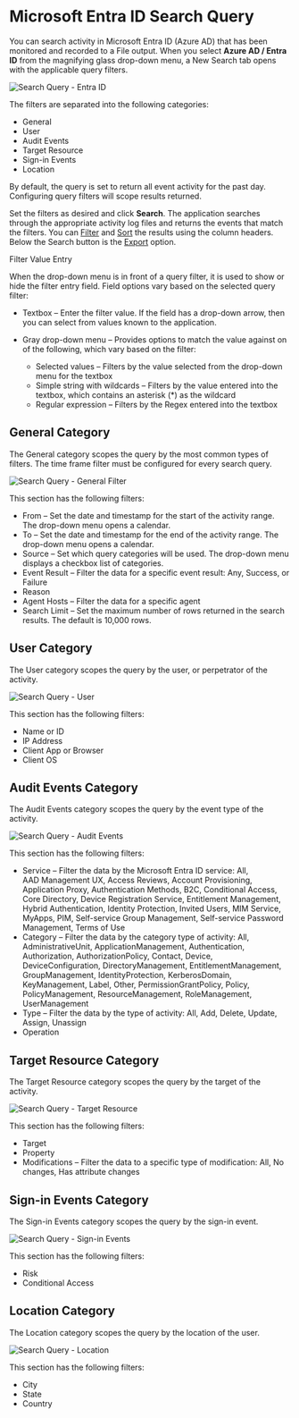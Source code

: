 # Microsoft Entra ID Search Query

You can search activity in Microsoft Entra ID (Azure AD) that has been monitored and recorded to a
File output. When you select **Azure AD / Entra ID** from the magnifying glass drop-down menu, a New
Search tab opens with the applicable query filters.

![Search Query - Entra ID](/img/versioned_docs/activitymonitor_7.1/activitymonitor/admin/search/query/searchquery.webp)

The filters are separated into the following categories:

- General
- User
- Audit Events
- Target Resource
- Sign-in Events
- Location

By default, the query is set to return all event activity for the past day. Configuring query
filters will scope results returned.

Set the filters as desired and click **Search**. The application searches through the appropriate
activity log files and returns the events that match the filters. You can
[Filter](/docs/activitymonitor/7.1/activitymonitor/admin/search/overview.md#filter) and
[Sort](/docs/activitymonitor/7.1/activitymonitor/admin/search/overview.md#sort) the
results using the column headers. Below the Search button is the
[Export](/docs/activitymonitor/7.1/activitymonitor/admin/search/overview.md#export)
option.

Filter Value Entry

When the drop-down menu is in front of a query filter, it is used to show or hide the filter entry
field. Field options vary based on the selected query filter:

- Textbox – Enter the filter value. If the field has a drop-down arrow, then you can select from
  values known to the application.
- Gray drop-down menu – Provides options to match the value against on of the following, which vary
  based on the filter:

    - Selected values – Filters by the value selected from the drop-down menu for the textbox
    - Simple string with wildcards – Filters by the value entered into the textbox, which contains
      an asterisk (\*) as the wildcard
    - Regular expression – Filters by the Regex entered into the textbox

## General Category

The General category scopes the query by the most common types of filters. The time frame filter
must be configured for every search query.

![Search Query - General Filter](/img/versioned_docs/activitymonitor_7.1/activitymonitor/admin/search/query/generalfilters.webp)

This section has the following filters:

- From – Set the date and timestamp for the start of the activity range. The drop-down menu opens a
  calendar.
- To – Set the date and timestamp for the end of the activity range. The drop-down menu opens a
  calendar.
- Source – Set which query categories will be used. The drop-down menu displays a checkbox list of
  categories.
- Event Result – Filter the data for a specific event result: Any, Success, or Failure
- Reason
- Agent Hosts – Filter the data for a specific agent
- Search Limit – Set the maximum number of rows returned in the search results. The default is
  10,000 rows.

## User Category

The User category scopes the query by the user, or perpetrator of the activity.

![Search Query - User](/img/versioned_docs/activitymonitor_7.1/activitymonitor/admin/search/query/userfilters.webp)

This section has the following filters:

- Name or ID
- IP Address
- Client App or Browser
- Client OS

## Audit Events Category

The Audit Events category scopes the query by the event type of the activity.

![Search Query - Audit Events](/img/versioned_docs/activitymonitor_7.1/activitymonitor/admin/search/query/auditeventsfilters.webp)

This section has the following filters:

- Service – Filter the data by the Microsoft Entra ID service: All, AAD Management UX, Access
  Reviews, Account Provisioning, Application Proxy, Authentication Methods, B2C, Conditional Access,
  Core Directory, Device Registration Service, Entitlement Management, Hybrid Authentication,
  Identity Protection, Invited Users, MIM Service, MyApps, PIM, Self-service Group Management,
  Self-service Password Management, Terms of Use
- Category – Filter the data by the category type of activity: All, AdministrativeUnit,
  ApplicationManagement, Authentication, Authorization, AuthorizationPolicy, Contact, Device,
  DeviceConfiguration, DirectoryManagement, EntitlementManagement, GroupManagement,
  IdentityProtection, KerberosDomain, KeyManagement, Label, Other, PermissionGrantPolicy, Policy,
  PolicyManagement, ResourceManagement, RoleManagement, UserManagement
- Type – Filter the data by the type of activity: All, Add, Delete, Update, Assign, Unassign
- Operation

## Target Resource Category

The Target Resource category scopes the query by the target of the activity.

![Search Query - Target Resource](/img/versioned_docs/activitymonitor_7.1/activitymonitor/admin/search/query/targetresourcefilters.webp)

This section has the following filters:

- Target
- Property
- Modifications – Filter the data to a specific type of modification: All, No changes, Has attribute
  changes

## Sign-in Events Category

The Sign-in Events category scopes the query by the sign-in event.

![Search Query - Sign-in Events](/img/versioned_docs/activitymonitor_7.1/activitymonitor/admin/search/query/signinevents.webp)

This section has the following filters:

- Risk
- Conditional Access

## Location Category

The Location category scopes the query by the location of the user.

![Search Query - Location](/img/versioned_docs/activitymonitor_7.1/activitymonitor/admin/search/query/locationfilters.webp)

This section has the following filters:

- City
- State
- Country
